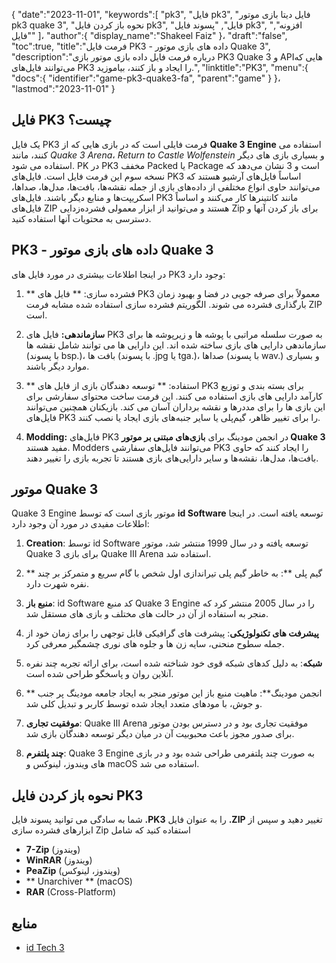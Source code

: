 {
   "date":"2023-11-01",
   "keywords":[
"pk3",
"فایل pk3",
"فایل دیتا بازی موتور pk3 quake 3",
"نحوه باز کردن فایل pk3",
"فایل",
"پسوند فایل pk3",
"افزونه",
"فایل"
]،
   "author":{
      "display_name":"Shakeel Faiz"
}،
   "draft":"false",
   "toc":true,
   "title":"فرمت فایل PK3 - داده های بازی موتور Quake 3",
   "description":"درباره فرمت فایل داده بازی موتور بازی PK3 Quake 3 و APIهایی که می‌توانند فایل‌های PK3 را ایجاد و باز کنند، بیاموزید.",
   "linktitle":"PK3",
   "menu":{
      "docs":{
         "identifier":"game-pk3-quake3-fa",
         "parent":"game"
}
}،
   "lastmod":"2023-11-01"
}

## فایل PK3 چیست؟

یک فایل PK3 فرمت فایلی است که در بازی هایی که از **Quake 3 Engine** استفاده می کنند، مانند _Quake 3 Arena_، _Return to Castle Wolfenstein_ و بسیاری بازی های دیگر استفاده می شود. PK در PK3 مخفف Packed یا Package است و 3 نشان می‌دهد که نسخه سوم این فرمت فایل است. فایل‌های PK3 اساساً فایل‌های آرشیو هستند که می‌توانند حاوی انواع مختلفی از داده‌های بازی از جمله نقشه‌ها، بافت‌ها، مدل‌ها، صداها، اسکریپت‌ها و منابع دیگر باشند. فایل‌های PK3 مانند کانتینرها کار می‌کنند و اساساً فایل‌های ZIP هستند و می‌توانید از ابزار معمولی فشرده‌زدایی Zip برای باز کردن آنها و دسترسی به محتویات آنها استفاده کنید.

## PK3 - داده های بازی موتور Quake 3

در اینجا اطلاعات بیشتری در مورد فایل های PK3 وجود دارد:

1.  ** فشرده سازی: ** فایل های PK3 معمولاً برای صرفه جویی در فضا و بهبود زمان بارگذاری فشرده می شوند. الگوریتم فشرده سازی استفاده شده مشابه فرمت ZIP است.
    
2.  **سازماندهی:** فایل های PK3 به صورت سلسله مراتبی با پوشه ها و زیرپوشه ها برای سازماندهی دارایی های بازی ساخته شده اند. این دارایی ها می توانند شامل نقشه ها (با پسوند bsp.)، بافت ها (با پسوند .jpg یا tga.)، صداها (با پسوند wav.) و بسیاری موارد دیگر باشند.
    
3.  ** استفاده: ** توسعه دهندگان بازی از فایل های PK3 برای بسته بندی و توزیع کارآمد دارایی های بازی استفاده می کنند. این فرمت ساخت محتوای سفارشی برای این بازی ها را برای مددرها و نقشه برداران آسان می کند. بازیکنان همچنین می‌توانند فایل‌های PK3 را برای تغییر ظاهر، گیم‌پلی یا سایر جنبه‌های بازی ایجاد یا نصب کنند.
    
4.  **Modding:** فایل‌های PK3 در انجمن مودینگ برای **بازی‌های مبتنی بر موتور Quake 3** مفید هستند. Modders می‌توانند فایل‌های سفارشی PK3 را ایجاد کنند که حاوی بافت‌ها، مدل‌ها، نقشه‌ها و سایر دارایی‌های بازی هستند تا تجربه بازی را تغییر دهند.

## موتور Quake 3

Quake 3 Engine موتور بازی است که توسط **id Software** توسعه یافته است. در اینجا اطلاعات مفیدی در مورد آن وجود دارد:

1.  **Creation**: توسط id Software توسعه یافته و در سال 1999 منتشر شد، موتور Quake 3 برای بازی Quake III Arena استفاده شد.
    
2.  ** گیم پلی **: به خاطر گیم پلی تیراندازی اول شخص با گام سریع و متمرکز بر چند نفره شهرت دارد.
    
3.  **منبع باز**: id Software کد منبع Quake 3 Engine را در سال 2005 منتشر کرد که منجر به استفاده از آن در حالت های مختلف و بازی های مستقل شد.
    
4.  **پیشرفت های تکنولوژیکی**: پیشرفت های گرافیکی قابل توجهی را برای زمان خود از جمله سطوح منحنی، سایه زن ها و جلوه های نوری چشمگیر معرفی کرد.
    
5.  **شبکه**: به دلیل کدهای شبکه قوی خود شناخته شده است، برای ارائه تجربه چند نفره آنلاین روان و پاسخگو طراحی شده است.
    
6.  ** انجمن مودینگ**: ماهیت منبع باز این موتور منجر به ایجاد جامعه مودینگ پر جنب و جوش، با مودهای متعدد ایجاد شده توسط کاربر و تبدیل کلی شد.
      
7.  **موفقیت تجاری**: Quake III Arena موفقیت تجاری بود و در دسترس بودن موتور برای صدور مجوز باعث محبوبیت آن در میان دیگر توسعه دهندگان بازی شد.
        
8.  **چند پلتفرم**: Quake 3 Engine به صورت چند پلتفرمی طراحی شده بود و در بازی های ویندوز، لینوکس و macOS استفاده می شد.

## نحوه باز کردن فایل PK3

شما به سادگی می توانید پسوند فایل **.PK3** را به عنوان فایل **.ZIP** تغییر دهید و سپس از ابزارهای فشرده سازی Zip استفاده کنید که شامل

- **7-Zip** (ویندوز)
- **WinRAR** (ویندوز)
- **PeaZip** (ویندوز، لینوکس)
- ** Unarchiver ** (macOS)
- **RAR** (Cross-Platform)

## منابع
* [id Tech 3](https://en.wikipedia.org/wiki/Id_Tech_3)
